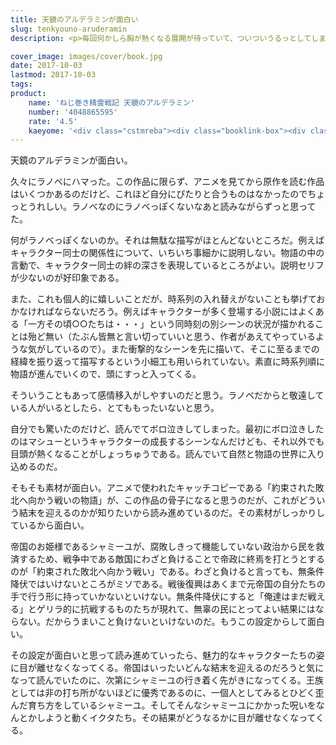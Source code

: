 ```yaml
---
title: 天鏡のアルデラミンが面白い
slug: tenkyouno-aruderamin
description: <p>毎回何かしら胸が熱くなる展開が待っていて、ついついうるっとしてしまう。時系列を入れ替えたり余計なことが書かれていないシンプルな文章が感情移入を阻害しない。そんなラノベっぽくないラノベ。</p>

cover_image: images/cover/book.jpg
date: 2017-10-03
lastmod: 2017-10-03
tags: 
product:
    name: 'ねじ巻き精霊戦記 天鏡のアルデラミン'
    number: '4048865595'
    rate: '4.5'
    kaeyome: '<div class="cstmreba"><div class="booklink-box"><div class="booklink-image"><a href="http://www.amazon.co.jp/exec/obidos/asin/4048865595/illusionspace-22/" target="_blank" ><img src="https://images-fe.ssl-images-amazon.com/images/I/61swSmxCCtL._SL160_.jpg" style="border: none;" /></a></div><div class="booklink-info"><div class="booklink-name"><a href="http://www.amazon.co.jp/exec/obidos/asin/4048865595/illusionspace-22/" target="_blank" >ねじ巻き精霊戦記 天鏡のアルデラミン (電撃文庫)</a><div class="booklink-powered-date">posted with <a href="https://yomereba.com" rel="nofollow" target="_blank">ヨメレバ</a></div></div><div class="booklink-detail">宇野朴人 KADOKAWA/アスキー・メディアワークス 2012-06-08    </div><div class="booklink-link2"><div class="shoplinkamazon"><a href="http://www.amazon.co.jp/exec/obidos/asin/4048865595/illusionspace-22/" target="_blank" >Amazon</a></div><div class="shoplinkkindle"><a href="http://www.amazon.co.jp/exec/obidos/ASIN/B00QWGZ4T8/illusionspace-22/" target="_blank" >Kindle</a></div>                              	  	  	  	</div></div><div class="booklink-footer"></div></div></div>'
---
```


<p>天鏡のアルデラミンが面白い。</p>
<p>久々にラノベにハマった。この作品に限らず、アニメを見てから原作を読む作品はいくつかあるのだけど、これほど自分にぴたりと合うものはなかったのでちょっとうれしい。ラノベなのにラノベっぽくないなあと読みながらずっと思ってた。</p>
<p>何がラノベっぽくないのか。それは無駄な描写がほとんどないところだ。例えばキャラクター同士の関係性について、いちいち事細かに説明しない。物語の中の言動で、キャラクター同士の絆の深さを表現しているところがよい。説明セリフが少ないのが好印象である。</p>
<p>また、これも個人的に嬉しいことだが、時系列の入れ替えがないことも挙げておかなければならないだろう。例えばキャラクターが多く登場する小説にはよくある「一方その頃○○たちは・・・」という同時刻の別シーンの状況が描かれることは殆ど無い（たぶん皆無と言い切っていいと思う、作者があえてやっているような気がしているので）。また衝撃的なシーンを先に描いて、そこに至るまでの経緯を振り返って描写するという小細工も用いられていない。素直に時系列順に物語が進んでいくので、頭にすっと入ってくる。</p>
<p>そういうこともあって感情移入がしやすいのだと思う。ラノベだからと敬遠している人がいるとしたら、とてももったいないと思う。</p>
<p>自分でも驚いたのだけど、読んでてボロ泣きしてしまった。最初にボロ泣きしたのはマシューというキャラクターの成長するシーンなんだけども、それ以外でも目頭が熱くなることがしょっちゅうである。読んでいて自然と物語の世界に入り込めるのだ。</p>
<p>そもそも素材が面白い。アニメで使われたキャッチコピーである「約束された敗北へ向かう戦いの物語」が、この作品の骨子になると思うのだが、これがどういう結末を迎えるのかが知りたいから読み進めているのだ。その素材がしっかりしているから面白い。</p>
<p>帝国のお姫様であるシャミーユが、腐敗しきって機能していない政治から民を救済するため、戦争中である敵国にわざと負けることで帝政に終焉を打とうとするのが「約束された敗北へ向かう戦い」である。わざと負けると言っても、無条件降伏ではいけないところがミソである。戦後復興はあくまで元帝国の自分たちの手で行う形に持っていかないといけない。無条件降伏にすると「俺達はまだ戦える」とゲリラ的に抗戦するものたちが現れて、無辜の民にとってよい結果にはならない。だからうまいこと負けないといけないのだ。もうこの設定からして面白い。</p>
<p>その設定が面白いと思って読み進めていったら、魅力的なキャラクターたちの姿に目が離せなくなってくる。帝国はいったいどんな結末を迎えるのだろうと気になって読んでいたのに、次第にシャミーユの行き着く先がきになってくる。王族としては非の打ち所がないほどに優秀であるのに、一個人としてみるとひどく歪んだ育ち方をしているシャミーユ。そしてそんなシャミーユにかかった呪いをなんとかしようと動くイクタたち。その結果がどうなるかに目が離せなくなってくる。</p>

  